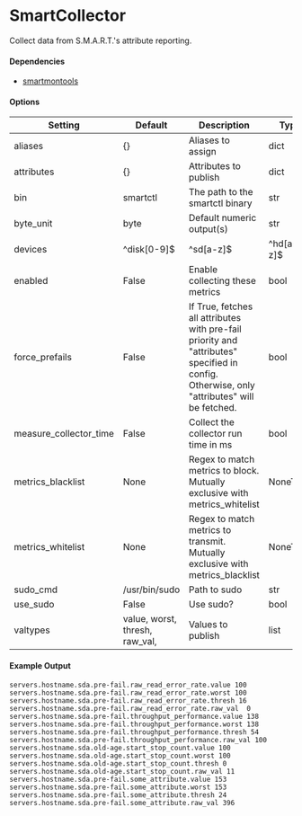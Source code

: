 <!--This file was generated from the python source
Please edit the source to make changes
-->
SmartCollector
=====

Collect data from S.M.A.R.T.'s attribute reporting.

#### Dependencies

 * [smartmontools](https://www.smartmontools.org)


#### Options

Setting | Default | Description | Type
--------|---------|-------------|-----
aliases | {} | Aliases to assign | dict
attributes | {} | Attributes to publish | dict
bin | smartctl | The path to the smartctl binary | str
byte_unit | byte | Default numeric output(s) | str
devices | ^disk[0-9]$|^sd[a-z]$|^hd[a-z]$ | Devices to collect stats on (regexp) | str
enabled | False | Enable collecting these metrics | bool
force_prefails | False | If True, fetches all attributes with pre-fail priority and "attributes" specified in config. Otherwise, only "attributes" will be fetched. | bool
measure_collector_time | False | Collect the collector run time in ms | bool
metrics_blacklist | None | Regex to match metrics to block. Mutually exclusive with metrics_whitelist | NoneType
metrics_whitelist | None | Regex to match metrics to transmit. Mutually exclusive with metrics_blacklist | NoneType
sudo_cmd | /usr/bin/sudo | Path to sudo | str
use_sudo | False | Use sudo? | bool
valtypes | value, worst, thresh, raw_val, | Values to publish | list

#### Example Output

```
servers.hostname.sda.pre-fail.raw_read_error_rate.value 100
servers.hostname.sda.pre-fail.raw_read_error_rate.worst 100
servers.hostname.sda.pre-fail.raw_read_error_rate.thresh 16
servers.hostname.sda.pre-fail.raw_read_error_rate.raw_val  0
servers.hostname.sda.pre-fail.throughput_performance.value 138
servers.hostname.sda.pre-fail.throughput_performance.worst 138
servers.hostname.sda.pre-fail.throughput_performance.thresh 54
servers.hostname.sda.pre-fail.throughput_performance.raw_val 100
servers.hostname.sda.old-age.start_stop_count.value 100
servers.hostname.sda.old-age.start_stop_count.worst 100
servers.hostname.sda.old-age.start_stop_count.thresh 0
servers.hostname.sda.old-age.start_stop_count.raw_val 11
servers.hostname.sda.pre-fail.some_attribute.value 153
servers.hostname.sda.pre-fail.some_attribute.worst 153
servers.hostname.sda.pre-fail.some_attribute.thresh 24
servers.hostname.sda.pre-fail.some_attribute.raw_val 396
```
